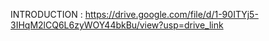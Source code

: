 INTRODUCTION : https://drive.google.com/file/d/1-90ITYj5-3IHqM2lCQ6L6zyWOY44bkBu/view?usp=drive_link

